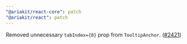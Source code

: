 ```yaml
---
"@ariakit/react-core": patch
"@ariakit/react": patch
---
```


Removed unnecessary `tabIndex={0}` prop from `TooltipAnchor`. ([#2421](https://github.com/ariakit/ariakit/pull/2421))
